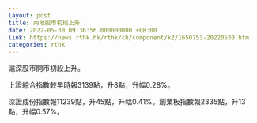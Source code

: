 ```yaml
---
layout: post
title: 內地股市初段上升
date: 2022-05-30 09:36:56.000000000 +08:00
link: https://news.rthk.hk/rthk/ch/component/k2/1650753-20220530.htm
categories: rthk
---
```


滬深股市開市初段上升。

上證綜合指數較早時報3139點，升8點，升幅0.28%。

深證成份指數報11239點，升45點，升幅0.41%。創業板指數報2335點，升13點，升幅0.57%。

